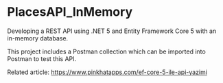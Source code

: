 # PlacesAPI_InMemory
Developing a REST API using .NET 5 and Entity Framework Core 5 with an in-memory database.

This project includes a Postman collection which can be imported into Postman to test this API.

Related article:
https://www.pinkhatapps.com/ef-core-5-ile-api-yazimi
